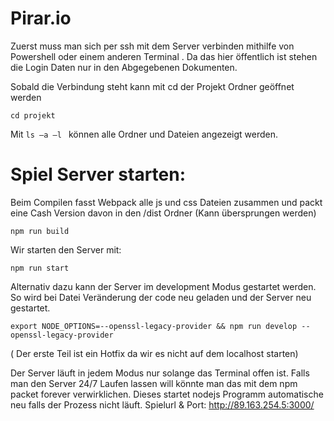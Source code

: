 
# Pirar.io


Zuerst muss man sich per ssh mit dem Server verbinden mithilfe von Powershell oder einem anderen Terminal .
Da das hier öffentlich ist stehen die Login Daten nur in den Abgegebenen Dokumenten.

Sobald die Verbindung steht kann mit cd der Projekt Ordner geöffnet werden 
```
cd projekt 
```
 

Mit  ```ls –a –l ``` können alle Ordner und Dateien angezeigt werden. 


# Spiel Server starten: 

Beim Compilen fasst Webpack alle js und css Dateien zusammen und packt eine Cash Version davon in den /dist Ordner (Kann übersprungen werden) 
```
npm run build 
```
 

Wir starten den Server mit: 
```
npm run start 
```
 

Alternativ dazu kann der Server im development Modus gestartet werden. So wird bei Datei Veränderung der code neu geladen und der Server neu gestartet. 

 
```
export NODE_OPTIONS=--openssl-legacy-provider && npm run develop --openssl-legacy-provider 
```
( Der erste Teil ist ein Hotfix da wir es nicht auf dem localhost starten) 

 

Der Server läuft in jedem Modus nur solange das Terminal offen ist. Falls man den Server 24/7 Laufen lassen will könnte man das mit dem npm packet forever verwirklichen. Dieses startet nodejs Programm automatische neu falls der Prozess nicht läuft. Spielurl & Port: http://89.163.254.5:3000/ 

 
